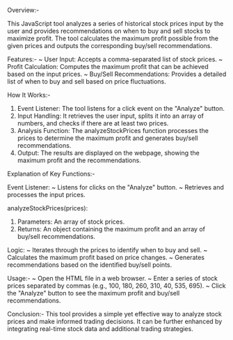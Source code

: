 Overview:-

This JavaScript tool analyzes a series of historical stock prices input by the user and provides recommendations on when to buy and sell stocks to maximize profit. The tool calculates the maximum profit possible from the given prices and outputs the corresponding buy/sell recommendations.


Features:-
~ User Input: Accepts a comma-separated list of stock prices.
~ Profit Calculation: Computes the maximum profit that can be achieved based on the input prices.
~ Buy/Sell Recommendations: Provides a detailed list of when to buy and sell based on price fluctuations.


How It Works:-
1) Event Listener: The tool listens for a click event on the "Analyze" button.
2) Input Handling: It retrieves the user input, splits it into an array of numbers, and checks if there are at least two prices.
3) Analysis Function: The analyzeStockPrices function processes the prices to determine the maximum profit and generates buy/sell recommendations.
4) Output: The results are displayed on the webpage, showing the maximum profit and the recommendations.


Explanation of Key Functions:-

Event Listener:
~ Listens for clicks on the "Analyze" button.
~ Retrieves and processes the input prices.

analyzeStockPrices(prices):
1) Parameters: An array of stock prices.
2) Returns: An object containing the maximum profit and an array of buy/sell recommendations.
   
Logic:
~ Iterates through the prices to identify when to buy and sell.
~ Calculates the maximum profit based on price changes.
~ Generates recommendations based on the identified buy/sell points.

Usage:-
~ Open the HTML file in a web browser.
~ Enter a series of stock prices separated by commas (e.g., 100, 180, 260, 310, 40, 535, 695).
~ Click the "Analyze" button to see the maximum profit and buy/sell recommendations.

Conclusion:-
This tool provides a simple yet effective way to analyze stock prices and make informed trading decisions. It can be further enhanced by integrating real-time stock data and additional trading strategies.
